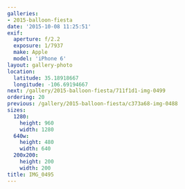 ```yaml
---
galleries:
- 2015-balloon-fiesta
date: '2015-10-08 11:25:51'
exif:
  aperture: f/2.2
  exposure: 1/7937
  make: Apple
  model: 'iPhone 6'
layout: gallery-photo
location:
  latitude: 35.18918667
  longitude: -106.69194667
next: /gallery/2015-balloon-fiesta/711f1d1-img-0499
ordering: 20
previous: /gallery/2015-balloon-fiesta/c373a68-img-0488
sizes:
  1280:
    height: 960
    width: 1280
  640w:
    height: 480
    width: 640
  200x200:
    height: 200
    width: 200
title: IMG_0495
---
```

